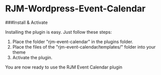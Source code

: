 RJM-Wordpress-Event-Calendar
============================

###Install & Activate

Installing the plugin is easy. Just follow these steps:

1. Place the folder "rjm-event-calendar" in the plugins folder.
2. Place the files of the "rjm-event-calendar/templates/" folder into your theme
3. Activate the plugin.

You are now ready to use the RJM Event Calendar plugin
